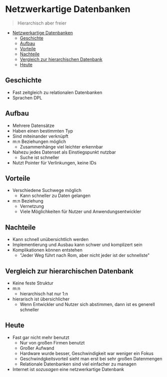 # Netzwerkartige Datenbanken

> Hierarchisch aber freier

- [Netzwerkartige Datenbanken](#netzwerkartige-datenbanken)
    - [Geschichte](#geschichte)
    - [Aufbau](#aufbau)
    - [Vorteile](#vorteile)
    - [Nachteile](#nachteile)
    - [Vergleich zur hierarchischen Datenbank](#vergleich-zur-hierarchischen-datenbank)
    - [Heute](#heute)

## Geschichte

- Fast zeitgleich zu relationalen Datenbanken
- Sprachen DPL

## Aufbau

- Mehrere Datensätze
- Haben einen bestimmten Typ
- Sind miteinander verknüpft
- m:n Beziehungen möglich
    - Zusammenhänge viel leichter erkennbar
- Nahezu jedes Datenset als Einstiegspunkt nutzbar
    - Suche ist schneller
- Nutzt Pointer für Verlinkungen, keine IDs

## Vorteile

- Verschiedene Suchwege möglich
    - Kann schneller zu Daten gelangen
- m:n Beziehung
    - Vernetzung
    - Viele Möglichkeiten für Nutzer und Anwendungsentwickler

## Nachteile

- Kann schnell unübersichtlich werden
- Implementierung und Ausbau kann schwer und komplizert sein
- Komplikationen können entstehen
    - "Jeder Weg führt nach Rom, aber nicht jeder ist der schnellste"

## Vergleich zur hierarchischen Datenbank

- Keine feste Struktur
- m:n
    - hierarchisch hat nur 1:n
- hierarisch ist übersichlicher
    - Wenn Entwickler und Nutzer sich abstimmen, dann ist es generell schneller

## Heute

- Fast gar nicht mehr benutzt
    - Nur von großen Firmen benutzt
    - Großer Aufwand
    - Hardware wurde besser, Geschwindigkeit war weniger ein Fokus
    - Geschwindgkeitsvorteil sieht man erst bei sehr großen Datenmengen
    - Relationale Datenbanken sind viel einfacher zu managen
- Internet ist *sozusagen* eine netzwerkartige Datenbank
